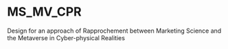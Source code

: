 # MS_MV_CPR
Design for an approach of Rapprochement between Marketing Science and the Metaverse in Cyber-physical Realities

